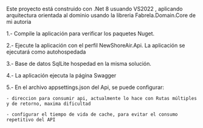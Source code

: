 Este proyecto está construido con .Net 8 usuando VS2022 , aplicando arquitectura orientada al dominio usando la libreria Fabrela.Domain.Core de mi autoria

1.- Compile la aplicación para verificar los paquetes Nuget.

2.- Ejecute la aplicación con el perfil NewShoreAir.Api. La aplicación se ejecutará como autohospedada

3.- Base de datos SqlLite hospedad en la misma solución.

4.- La aplicación ejecuta la página Swagger

5.- En el archivo appsettings.json del Api, se puede configurar:

	- direccion para consumir api, actualmente lo hace con Rutas múltiples y de retorno, maxima dificultad
	
	- configurar el tiempo de vida de cache, para evitar el consumo repetitivo del API
